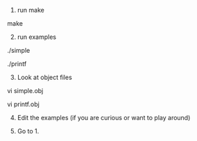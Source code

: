 1. run make

make

2. run examples

./simple

./printf

3. Look at object files

vi simple.obj

vi printf.obj

4. Edit the examples (if you are curious or want to play around)

5. Go to 1.

